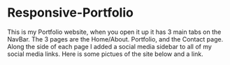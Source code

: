 # Responsive-Portfolio
This is my Portfolio website, when you open it up it has 3 main tabs on the NavBar. The 3 pages are the Home/About. Portfolio, and the Contact page. Along the side of each page I added a social media sidebar to all of my social media links. Here is some pictues of the site below and a link. 
